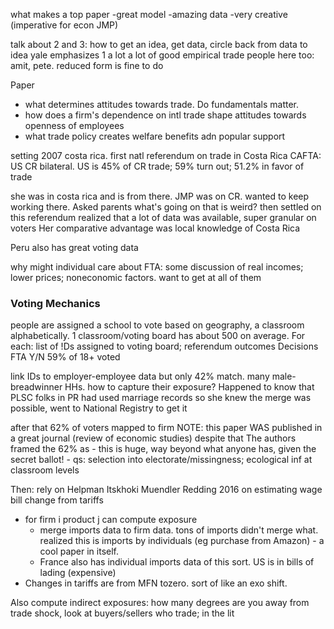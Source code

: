 what makes a top paper
-great model
-amazing data
-very creative (imperative for econ JMP)

talk about 2 and 3: how to get an idea, get data, circle back from data to idea
yale emphasizes 1 a lot
a lot of good empirical trade people here too: amit, pete. reduced form is fine to do



Paper
- what determines attitudes towards trade. Do fundamentals matter. 
- how does a firm's dependence on intl trade shape attitudes towards openness of employees
- what trade policy creates welfare benefits adn popular support


setting 2007 costa rica. first natl referendum on trade in Costa Rica
CAFTA: US CR bilateral. US is 45% of CR trade; 59% turn out; 51.2% in favor of trade


she was in costa rica and is from there. JMP was on CR. wanted to keep working there. Asked parents what's going on that is weird? then settled on this referendum
realized that a lot of data was available, super granular on voters
Her comparative advantage was local knowledge of Costa Rica

Peru also has great voting data


why might individual care about FTA: some discussion of real incomes; lower prices; noneconomic factors. want to get at all of them

### Voting Mechanics

people are assigned a school to vote based on geography, a classroom alphabetically. 1 classroom/voting board has about 500 on average. 
For each: list of !Ds assigned to voting board; referendum outcomes
Decisions FTA Y/N
59% of 18+ voted

link IDs to employer-employee data but only 42% match. many male-breadwinner HHs. how to capture their exposure? Happened to know that PLSC folks in PR had used marriage records so she knew the merge was possible, went to National Registry to get it

after that 62% of voters mapped to firm
NOTE: this paper WAS published in a great journal (review of economic studies) despite that
The authors framed the 62% as - this is huge, way beyond what anyone has, given the secret ballot! 
	- qs: selection into electorate/missingness; ecological inf at classroom levels

Then: rely on Helpman Itskhoki Muendler Redding 2016 on estimating wage bill change from tariffs
- for firm i product j can compute exposure 
	- merge imports data to firm data. tons of imports didn't merge what. realized this is imports by individuals (eg purchase from Amazon) - a cool paper in itself. 
	- France also has individual imports data of this sort. US is in bills of lading (expensive)
- Changes in tariffs are from MFN tozero. sort of like an exo shift. 

Also compute indirect exposures: how many degrees are you away from trade shock, look at buyers/sellers who trade; in the lit

